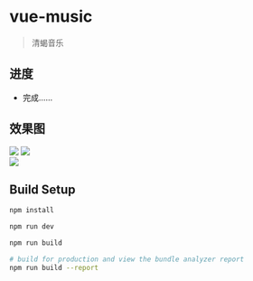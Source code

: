 # vue-music

> 清蝎音乐

## 进度 ##
- 完成……

## 效果图 ##
![](https://github.com/chiqing85/vue-music/blob/master/image/QQ%E5%9B%BE%E7%89%8720190408145832.png?raw=true)
![](https://github.com/chiqing85/vue-music/blob/master/image/QQ%E6%88%AA%E5%9B%BE20190408145939.png?raw=true)
<br />
![](https://github.com/chiqing85/vue-music/blob/master/image/QQ%E6%88%AA%E5%9B%BE20190410115047.png?raw=true)
## Build Setup

``` bash
npm install

npm run dev

npm run build

# build for production and view the bundle analyzer report
npm run build --report
```
